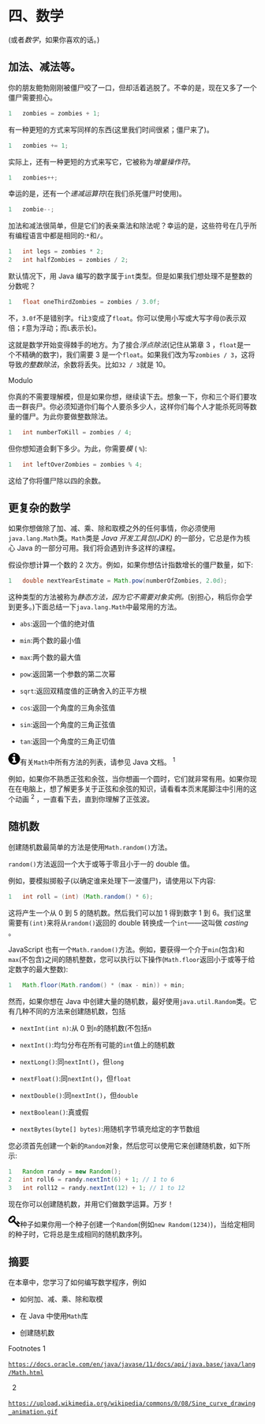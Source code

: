 # 四、数学

(或者*数学*，如果你喜欢的话。)

## 加法、减法等。

你的朋友鲍勃刚刚被僵尸咬了一口，但却活着逃脱了。不幸的是，现在又多了一个僵尸需要担心。

```java
1   zombies = zombies + 1;

```

有一种更短的方式来写同样的东西(这里我们时间很紧；僵尸来了)。

```java
1   zombies += 1;

```

实际上，还有一种更短的方式来写它，它被称为*增量操作符*。

```java
1   zombies++;

```

幸运的是，还有一个*递减运算符*(在我们杀死僵尸时使用)。

```java
1   zombie--;

```

加法和减法很简单，但是它们的表亲乘法和除法呢？幸运的是，这些符号在几乎所有编程语言中都是相同的:`*`和`/`。

```java
1   int legs = zombies * 2;
2   int halfZombies = zombies / 2;

```

默认情况下，用 Java 编写的数字属于`int`类型。但是如果我们想处理不是整数的分数呢？

```java
1   float oneThirdZombies = zombies / 3.0f;

```

不，`3.0f`不是错别字。`f`让`3`变成了`float`。你可以使用小写或大写字母(`D`表示双倍；`F`意为浮动；而`L`表示长)。

这就是数学开始变得棘手的地方。为了接合*浮点除法*(记住从第章 3 ，`float`是一个不精确的数字)，我们需要 3 是一个`float`。如果我们改为写`zombies / 3`，这将导致*的整数除法*，余数将丢失。比如`32 / 3`就是 10。

Modulo

你真的不需要理解模，但是如果你想，继续读下去。想象一下，你和三个哥们要攻击一群丧尸。你必须知道你们每个人要杀多少人，这样你们每个人才能杀死同等数量的僵尸。为此你要做整数除法。

```java
1   int numberToKill = zombies / 4;

```

但你想知道会剩下多少。为此，你需要*模* ( `%`):

```java
1   int leftOverZombies = zombies % 4;

```

这给了你将僵尸除以四的余数。

## 更复杂的数学

如果你想做除了加、减、乘、除和取模之外的任何事情，你必须使用`java.lang.Math`类。`Math`类是 *Java 开发工具包(JDK)* 的一部分，它总是作为核心 Java 的一部分可用。我们将会遇到许多这样的课程。

假设你想计算一个数的 2 次方。例如，如果你想估计指数增长的僵尸数量，如下:

```java
1   double nextYearEstimate = Math.pow(numberOfZombies, 2.0d);

```

这种类型的方法被称为*静态方法，因为它不需要对象实例。*(别担心，稍后你会学到更多。)下面总结一下`java.lang.Math`中最常用的方法。

*   `abs`:返回一个值的绝对值

*   `min`:两个数的最小值

*   `max`:两个数的最大值

*   `pow`:返回第一个参数的第二次幂

*   `sqrt`:返回双精度值的正确舍入的正平方根

*   `cos`:返回一个角度的三角余弦值

*   `sin`:返回一个角度的三角正弦值

*   `tan`:返回一个角度的三角正切值

![img/435475_2_En_4_Figa_HTML.jpg](img/435475_2_En_4_Figa_HTML.jpg)有关`Math`中所有方法的列表，请参见 Java 文档。 <sup>1</sup> 

例如，如果你不熟悉正弦和余弦，当你想画一个圆时，它们就非常有用。如果你现在在电脑上，想了解更多关于正弦和余弦的知识，请看看本页末尾脚注中引用的这个动画 <sup>2</sup> ，一直看下去，直到你理解了正弦波。

## 随机数

创建随机数最简单的方法是使用`Math.random()`方法。

`random()`方法返回一个大于或等于零且小于一的 double 值。

例如，要模拟掷骰子(以确定谁来处理下一波僵尸)，请使用以下内容:

```java
1   int roll = (int) (Math.random() * 6);

```

这将产生一个从 0 到 5 的随机数。然后我们可以加 1 得到数字 1 到 6。我们这里需要有`(int)`来将从`random()`返回的 double 转换成一个`int`——这叫做 *casting* 。

JavaScript 也有一个`Math.random()`方法。例如，要获得一个介于`min`(包含)和`max`(不包含)之间的随机整数，您可以执行以下操作(`Math.floor`返回小于或等于给定数字的最大整数):

```java
1   Math.floor(Math.random() * (max - min)) + min;

```

然而，如果你想在 Java 中创建大量的随机数，最好使用`java.util.Random`类。它有几种不同的方法来创建随机数，包括

*   `nextInt(int n)`:从 0 到`n`的随机数(不包括`n`

*   `nextInt()`:均匀分布在所有可能的`int`值上的随机数

*   `nextLong()`:同`nextInt()`，但`long`

*   `nextFloat()`:同`nextInt()`，但`float`

*   `nextDouble()`:同`nextInt()`，但`double`

*   `nextBoolean()`:真或假

*   `nextBytes(byte[] bytes)`:用随机字节填充给定的字节数组

您必须首先创建一个新的`Random`对象，然后您可以使用它来创建随机数，如下所示:

```java
1   Random randy = new Random();
2   int roll6 = randy.nextInt(6) + 1; // 1 to 6
3   int roll12 = randy.nextInt(12) + 1; // 1 to 12

```

现在你可以创建随机数，并用它们做数学运算。万岁！

![img/435475_2_En_4_Figc_HTML.jpg](img/435475_2_En_4_Figc_HTML.jpg)种子如果你用一个种子创建一个`Random`(例如`new Random(1234)`)，当给定相同的种子时，它将总是生成相同的随机数序列。

## 摘要

在本章中，您学习了如何编写数学程序，例如

*   如何加、减、乘、除和取模

*   在 Java 中使用`Math`库

*   创建随机数

<aside aria-label="Footnotes" class="FootnoteSection" epub:type="footnotes">Footnotes 1

[`https://docs.oracle.com/en/java/javase/11/docs/api/java.base/java/lang/Math.html`](https://docs.oracle.com/en/java/javase/11/docs/api/java.base/java/lang/Math.html)

  2

[`https://upload.wikimedia.org/wikipedia/commons/0/08/Sine_curve_drawing_animation.gif`](https://upload.wikimedia.org/wikipedia/commons/0/08/Sine_curve_drawing_animation.gif)

 </aside>